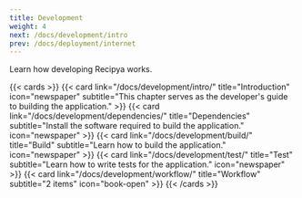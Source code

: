```yaml
---
title: Development
weight: 4
next: /docs/development/intro
prev: /docs/deployment/internet
---
```


Learn how developing Recipya works.

{{< cards >}}
    {{< card link="/docs/development/intro/"
             title="Introduction"
             icon="newspaper"
             subtitle="This chapter serves as the developer's guide to building the application." >}}
    {{< card link="/docs/development/dependencies/"
             title="Dependencies"
             subtitle="Install the software required to build the application."
             icon="newspaper" >}}
    {{< card link="/docs/development/build/"
             title="Build"
             subtitle="Learn how to build the application."
             icon="newspaper" >}}
    {{< card link="/docs/development/test/"
             title="Test"
             subtitle="Learn how to write tests for the application."
             icon="newspaper" >}}
    {{< card link="/docs/development/workflow/"
             title="Workflow"
             subtitle="2 items"
             icon="book-open" >}}
{{< /cards >}}
